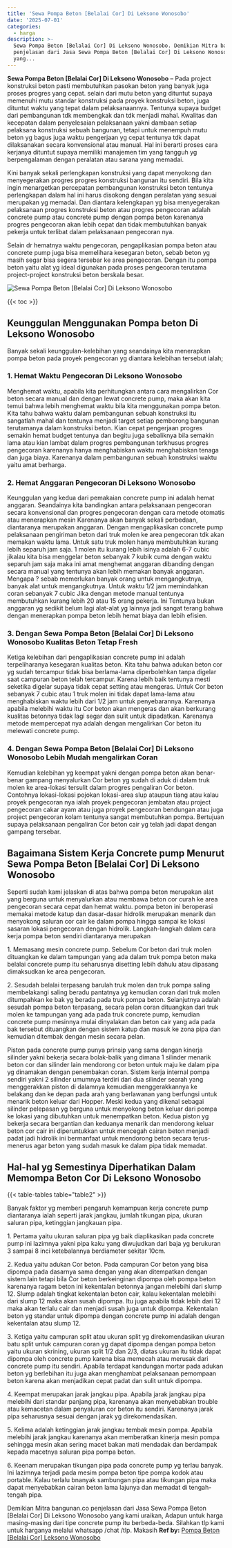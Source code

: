 ```yaml
---
title: 'Sewa Pompa Beton [Belalai Cor] Di Leksono Wonosobo'
date: '2025-07-01'
categories:
  - harga
description: >-
  Sewa Pompa Beton [Belalai Cor] Di Leksono Wonosobo. Demikian Mitra bangunan.co
  penjelasan dari Jasa Sewa Pompa Beton [Belalai Cor] Di Leksono Wonosobo
  yang...
---
```


**Sewa Pompa Beton \[Belalai Cor\] Di Leksono Wonosobo** – Pada project konstruksi beton pasti membutuhkan pasokan beton yang banyak juga proses progres yang cepat. selain dari mutu beton yang dituntut supaya memenuhi mutu standar konstruksi pada proyek konstruksi beton, juga dituntut waktu yang tepat dalam pelaksanaannya. Tentunya supaya budget dari pembangunan tdk membengkak dan tdk menjadi mahal. Kwalitas dan kecepatan dalam penyelesaian pelaksanaan yakni dambaan setiap pelaksana konstruksi sebuah bangunan, tetapi untuk menempuh mutu beton yg bagus juga waktu pengerjaan yg cepat tentunya tdk dapat dilaksanakan secara konvensional atau manual. Hal ini berarti proses cara kerjanya dituntut supaya memiliki manajemen tim yang tangguh yg berpengalaman dengan peralatan atau sarana yang memadai.

Kini banyak sekali perlengkapan konstruksi yang dapat menyokong dan menyegerakan progres progres konstruksi bangunan itu sendiri. Bila kita ingin menargetkan percepatan pembangunan konstruksi beton tentunya perlengkapan dalam hal ini harus disokong dengan peralatan yang sesuai merupakan yg memadai. Dan diantara kelengkapan yg bisa menyegerakan pelaksanaan progres konstruksi beton atau progres pengecoran adalah concrete pump atau concrete pump dengan pompa beton karenanya progres pengecoran akan lebih cepat dan tidak membutuhkan banyak pekerja untuk terlibat dalam pelaksanaan pengecoran nya.

Selain dr hematnya waktu pengecoran, pengaplikasian pompa beton atau concrete pump juga bisa memelihara kesegaran beton, sebab beton yg masih segar bisa segera tersebar ke area pengecoran. Dengan itu pompa beton yaitu alat yg ideal digunakan pada proses pengecoran terutama project-project konstruksi beton berskala besar.

![Sewa Pompa Beton [Belalai Cor] Di Leksono Wonosobo](/images/sewa-concrete-pump-21.png)

{{< toc >}}

## Keunggulan Menggunakan Pompa beton Di Leksono Wonosobo

Banyak sekali keunggulan-kelebihan yang seandainya kita menerapkan pompa beton pada proyek pengecoran yg diantara kelebihan tersebut ialah;

### 1\. Hemat Waktu Pengecoran Di Leksono Wonosobo

Menghemat waktu, apabila kita perhitungkan antara cara mengalirkan Cor beton secara manual dan dengan lewat concrete pump, maka akan kita temui bahwa lebih menghemat waktu bila kita menggunakan pompa beton. Kita tahu bahwa waktu dalam pembangunan sebuah konstruksi itu sangatlah mahal dan tentunya menjadi target setiap pemborong bangunan terutamanya dalam konstruksi beton. Kian cepat pengerjaan progres semakin hemat budget tentunya dan begitu juga sebaliknya bila semakin lama atau kian lambat dalam progres pembangunan terkhusus progres pengecoran karenanya hanya menghabiskan waktu menghabiskan tenaga dan juga biaya. Karenanya dalam pembangunan sebuah konstruksi waktu yaitu amat berharga.

### 2\. Hemat Anggaran Pengecoran Di Leksono Wonosobo

Keunggulan yang kedua dari pemakaian concrete pump ini adalah hemat anggaran. Seandainya kita bandingkan antara pelaksanaan pengecoran secara konvensional dan progres pengecoran dengan cara metode otomatis atau menerapkan mesin Karenanya akan banyak sekali perbedaan, diantaranya merupakan anggaran. Dengan mengaplikasikan concrete pump pelaksanaan pengiriman beton dari truk molen ke area pengecoran tdk akan memakan waktu lama. Untuk satu truk molen hanya membutuhkan kurang lebih separuh jam saja. 1 molen itu kurang lebih isinya adalah 6-7 cubic jikalau kita bisa menggelar beton sebanyak 7 kubik cuma dengan waktu separuh jam saja maka ini amat menghemat anggaran dibanding dengan secara manual yang tentunya akan lebih memakan banyak anggaran. Mengapa ? sebab memerlukan banyak orang untuk mengangkutnya, banyak alat untuk mengangkutnya. Untuk waktu 1/2 jam memindahkan coran sebanyak 7 cubic Jika dengan metode manual tentunya membutuhkan kurang lebih 20 atau 15 orang pekerja. Ini Tentunya bukan anggaran yg sedikit belum lagi alat-alat yg lainnya jadi sangat terang bahwa dengan menerapkan pompa beton lebih hemat biaya dan lebih efisien.

### 3\. Dengan Sewa Pompa Beton \[Belalai Cor\] Di Leksono Wonosobo Kualitas Beton Tetap Fresh

Ketiga kelebihan dari pengaplikasian concrete pump ini adalah terpeliharanya kesegaran kualitas beton. Kita tahu bahwa adukan beton cor yg sudah tercampur tidak bisa berlama-lama diperbolehkan tanpa digelar saat campuran beton telah tercampur. Karena lebih baik tentunya mesti seketika digelar supaya tidak cepat setting atau mengeras. Untuk Cor beton sebanyak 7 cubic atau 1 truk molen ini tidak dapat lama-lama atau menghabiskan waktu lebih dari 1/2 jam untuk penyebarannya. Karenanya apabila melebihi waktu itu Cor beton akan mengeras dan akan berkurang kualitas betonnya tidak lagi segar dan sulit untuk dipadatkan. Karenanya metode mempercepat nya adalah dengan mengalirkan Cor beton itu melewati concrete pump.

### 4\. Dengan Sewa Pompa Beton \[Belalai Cor\] Di Leksono Wonosobo Lebih Mudah mengalirkan Coran

Kemudian kelebihan yg keempat yakni dengan pompa beton akan benar-benar gampang menyalurkan Cor beton yg sudah di aduk di dalam truk molen ke area-lokasi tersulit dalam progres pengaliran Cor beton. Contohnya lokasi-lokasi pojokan lokasi-area slup ataupun tiang atau kalau proyek pengecoran nya ialah proyek pengecoran jembatan atau project pengecoran cakar ayam atau juga proyek pengecoran bendungan atau juga project pengecoran kolam tentunya sangat membutuhkan pompa. Bertujuan supaya pelaksanaan pengaliran Cor beton cair yg telah jadi dapat dengan gampang tersebar.

## Bagaimana Sistem Kerja Concrete pump Menurut Sewa Pompa Beton \[Belalai Cor\] Di Leksono Wonosobo

Seperti sudah kami jelaskan di atas bahwa pompa beton merupakan alat yang berguna untuk menyalurkan atau membawa beton cor curah ke area pengecoran secara cepat dan hemat waktu. pompa beton ini beroperasi memakai metode katup dan dasar-dasar hidrolik merupakan menarik dan menyokong saluran cor cair ke dalam pompa hingga sampai ke lokasi sasaran lokasi pengecoran dengan hidrolik. Langkah-langkah dalam cara kerja pompa beton sendiri diantaranya merupakan

1\. Memasang mesin concrete pump. Sebelum Cor beton dari truk molen dituangkan ke dalam tampungan yang ada dalam truk pompa beton maka belalai concrete pump itu seharusnya disetting lebih dahulu atau dipasang dimaksudkan ke area pengecoran.

2\. Sesudah belalai terpasang barulah truk molen dan truk pompa saling membelakangi saling beradu pantatnya yg kemudian coran dari truk molen ditumpahkan ke bak yg berada pada truk pompa beton. Selanjutnya adalah sesudah pompa beton terpasang, secara pelan coran dituangkan dari truk molen ke tampungan yang ada pada truk concrete pump, kemudian concrete pump mesinnya mulai dinyalakan dan beton cair yang ada pada bak tersebut dituangkan dengan sistem katup dan masuk ke zona pipa dan kemudian ditembak dengan mesin secara pelan.

Piston pada concrete pump punya prinsip yang sama dengan kinerja silinder yakni bekerja secara bolak-balik yang dimana 1 silinder menarik beton cor dan silinder lain mendorong cor beton untuk maju ke dalam pipa yg dinamakan dengan penembakan coran. Sistem kerja internal pompa sendiri yakni 2 silinder umumnya terdiri dari dua silinder searah yang menggerakkan piston di dalamnya kemudian menggerakkannya ke belakang dan ke depan pada arah yang berlawanan yang berfungsi untuk menarik beton keluar dari Hopper. Meski kedua yang dikenal sebagai silinder pelepasan yg berguna untuk menyokong beton keluar dari pompa ke lokasi yang dibutuhkan untuk menempatkan beton. Kedua piston yg bekerja secara bergantian dan keduanya menarik dan mendorong keluar beton cor cair ini diperuntukkan untuk mencegah cairan beton menjadi padat jadi hidrolik ini bermanfaat untuk mendorong beton secara terus-menerus agar beton yang sudah masuk ke dalam pipa tidak memadat.

## Hal-hal yg Semestinya Diperhatikan Dalam Memompa Beton Cor Di Leksono Wonosobo

{{< table-tables table="table2" >}}

Banyak faktor yg memberi pengaruh kemampuan kerja concrete pump diantaranya ialah seperti jarak jangkau, jumlah tikungan pipa, ukuran saluran pipa, ketinggian jangkauan pipa.

1\. Pertama yaitu ukuran saluran pipa yg baik diaplikasikan pada concrete pump ini lazimnya yakni pipa kaku yang diwujudkan dari baja yg berukuran 3 sampai 8 inci ketebalannya berdiameter sekitar 10cm.

2\. Kedua yaitu adukan Cor beton. Pada campuran Cor beton yang bisa dipompa pada dasarnya sama dengan yang akan ditempatkan dengan sistem lain tetapi bila Cor beton berkeinginan dipompa oleh pompa beton karenanya ragam beton ini kekentalan betonnya jangan melebihi dari slump 12. Slump adalah tingkat kekentalan beton cair, kalau kekentalan melebihi dari slump 12 maka akan susah dipompa. Itu juga apabila tidak lebih dari 12 maka akan terlalu cair dan menjadi susah juga untuk dipompa. Kekentalan beton yg standar untuk dipompa dengan concrete pump ini adalah dengan kekentalan atau slump 12.

3\. Ketiga yaitu campuran split atau ukuran split yg direkomendasikan ukuran batu split untuk campuran coran yg dapat dipompa dengan pompa beton yaitu ukuran skrining, ukuran split 1/2 dan 2/3, diatas ukuran itu tidak dapat dipompa oleh concrete pump karena bisa memecah atau merusak dari concrete pump itu sendiri. Apabila terdapat kandungan mortar pada adukan beton yg berlebihan itu juga akan menghambat pelaksanaan pemompaan beton karena akan menjadikan cepat padat dan sulit untuk dipompa.

4\. Keempat merupakan jarak jangkau pipa. Apabila jarak jangkau pipa melebihi dari standar panjang pipa, karenanya akan menyebabkan trouble atau kemacetan dalam penyaluran cor beton itu sendiri. Karenanya jarak pipa seharusnya sesuai dengan jarak yg direkomendasikan.

5\. Kelima adalah ketinggian jarak jangkau tembak mesin pompa. Apabila melebihi jarak jangkau karenanya akan memberatkan kinerja mesin pompa sehingga mesin akan sering macet bakan mati mendadak dan berdampak kepada macetnya saluran pipa pompa beton.

6\. Keenam merupakan tikungan pipa pada concrete pump yg terlau banyak. Ini lazimnya terjadi pada mesim pompa beton tipe pompa kodok atau portable. Kalau terlalu bnanyak sambungan pipa atau tikungan pipa maka dapat menyebabkan cairan beton lama lajunya dan memadat di tengah-tengah pipa.

Demikian Mitra bangunan.co penjelasan dari Jasa Sewa Pompa Beton \[Belalai Cor\] Di Leksono Wonosobo yang kami uraikan, Adapun untuk harga masing-masing dari tipe concrete pump itu berbeda-beda. Silahkan tlp kami untuk harganya melalui whatsapp /chat /tlp. Makasih
**Ref by:** [Pompa Beton [Belalai Cor] Leksono Wonosobo](https://id.wikipedia.org/wiki/Pompa)
